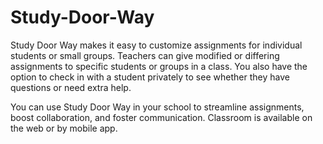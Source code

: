 # Study-Door-Way
Study Door Way makes it easy to customize assignments for individual students or small groups. Teachers can give modified or differing assignments to specific students or groups in a class. You also have the option to check in with a student privately to see whether they have questions or need extra help.

You can use Study Door Way in your school to streamline assignments, boost collaboration, and foster communication. Classroom is available on the web or by mobile app. 
